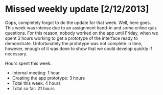# Missed weekly update [2/12/2013]
Oops, completely forgot to do the update for that week. Well, here goes.
This week was intense due to an assignment hand-in and some online quiz questions. For this reason, nobody worked on the app until Friday, when we spent 3 hours working to get a prototype of the interface ready to demonstrate.
Unfortunately the prototype was not complete in time, however, enough of it was done to show that we could develop quickly if necessary.

Hours spent this week:
  - Internal meeting: 1 hour
  - Creating the app prototype: 3 hours
  - Total this week: 4 hours
  - Total so far: 21 hours
